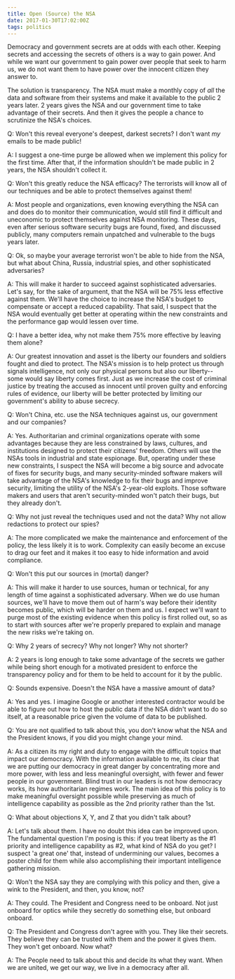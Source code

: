 ```yaml
---
title: Open (Source) the NSA
date: 2017-01-30T17:02:00Z
tags: politics
---
```


Democracy and government secrets are at odds with each other. Keeping secrets
and accessing the secrets of others is a way to gain power. And while we want
our government to gain power over people that seek to harm us, we do not want
them to have power over the innocent citizen they answer to.

The solution is transparency. The NSA must make a monthly copy of *all* the
data and software from their systems and make it available to the public 2
years later. 2 years gives the NSA and our government time to take advantage of
their secrets. And then it gives the people a chance to scrutinize the NSA's
choices.

Q: Won't this reveal everyone's deepest, darkest secrets? I don't want *my*
emails to be made public!

A: I suggest a one-time purge be allowed when we implement this policy for the
first time. After that, if the information shouldn't be made public in 2 years,
the NSA shouldn't collect it.

Q: Won't this greatly reduce the NSA efficacy? The terrorists will know all of
our techniques and be able to protect themselves against them!

A: Most people and organizations, even knowing everything the NSA can and does
do to monitor their communication, would still find it difficult and uneconomic
to protect themselves against NSA monitoring. These days, even after serious
software security bugs are found, fixed, and discussed publicly, many
computers remain unpatched and vulnerable to the bugs years later.

Q: Ok, so maybe your average terrorist won't be able to hide from the NSA, but
what about China, Russia, industrial spies, and other sophisticated
adversaries?

A: This will make it harder to succeed against sophisticated adversaries. Let's
say, for the sake of argument, that the NSA will be 75% less effective against
them. We'll have the choice to increase the NSA's budget to compensate or
accept a reduced capability. That said, I suspect that the NSA would eventually
get better at operating within the new constraints and the performance gap
would lessen over time.

Q: I have a better idea, why not make them 75% more effective by leaving them
alone?

A: Our greatest innovation and asset is the liberty our founders and soldiers
fought and died to protect. The NSA's mission is to help protect us through
signals intelligence, not only our physical persons but also our liberty--some
would say liberty comes first. Just as we increase the cost of criminal justice
by treating the accused as innocent until proven guilty and enforcing rules of
evidence, our liberty will be better protected by limiting our government's
ability to abuse secrecy.

Q: Won't China, etc. use the NSA techniques against us, our government and our
companies?

A: Yes. Authoritarian and criminal organizations operate with some advantages
because they are less constrained by laws, cultures, and institutions designed
to protect their citizens' freedom. Others will use the NSAs tools in
industrial and state espionage. But, operating under these new constraints, I
suspect the NSA will become a big source and advocate of fixes for security
bugs, and many security-minded software makers will take advantage of the NSA's
knowledge to fix their bugs and improve security, limiting the utility of the
NSA's 2-year-old exploits. Those software makers and users that aren't
security-minded won't patch their bugs, but they already don't.

Q: Why not just reveal the techniques used and not the data? Why not allow
redactions to protect our spies?

A: The more complicated we make the maintenance and enforcement of the policy,
the less likely it is to work. Complexity can easily become an excuse to drag
our feet and it makes it too easy to hide information and avoid compliance.

Q: Won't this put our sources in (mortal) danger?

A: This will make it harder to use sources, human or technical, for any length
of time against a sophisticated adversary. When we do use human sources, we'll
have to move them out of harm's way before their identity becomes public, which
will be harder on them and us. I expect we'll want to purge most of the
existing evidence when this policy is first rolled out, so as to start with
sources after we're properly prepared to explain and manage the new risks we're
taking on.

Q: Why 2 years of secrecy? Why not longer? Why not shorter?

A: 2 years is long enough to take some advantage of the secrets we gather while
being short enough for a motivated president to enforce the transparency policy
and for them to be held to account for it by the public.

Q: Sounds expensive. Doesn't the NSA have a massive amount of data?

A: Yes and yes. I imagine Google or another interested contractor would be able
to figure out how to host the public data if the NSA didn't want to do so
itself, at a reasonable price given the volume of data to be published.

Q: You are not qualified to talk about this, you don't know what the NSA and
the President knows, if you did you might change your mind.

A: As a citizen its my right and duty to engage with the difficult topics that
impact our democracy. With the information available to me, its clear that we
are putting our democracy in great danger by concentrating more and more power,
with less and less meaningful oversight, with fewer and fewer people in our
government. Blind trust in our leaders is not how democracy works, its how
authoritarian regimes work. The main idea of this policy is to make meaningful
oversight possible while preserving as much of intelligence capability as
possible as the 2nd priority rather than the 1st.

Q: What about objections X, Y, and Z that you didn't talk about?

A: Let's talk about them. I have no doubt this idea can be improved upon. The
fundamental question I'm posing is this: if you treat liberty as the #1
priority and intelligence capability as #2, what kind of NSA do you get? I
suspect 'a great one' that, instead of undermining our values, becomes a poster
child for them while also accomplishing their important intelligence gathering
mission.

Q: Won't the NSA say they are complying with this policy and then, give a wink
to the President, and then, you know, not?

A: They could. The President and Congress need to be onboard. Not just onboard
for optics while they secretly do something else, but onboard onboard.

Q: The President and Congress don't agree with you. They like their secrets.
They believe they can be trusted with them and the power it gives them. They
won't get onboard. Now what?

A: The People need to talk about this and decide its what they want. When we
are united, we get our way, we live in a democracy after all.

